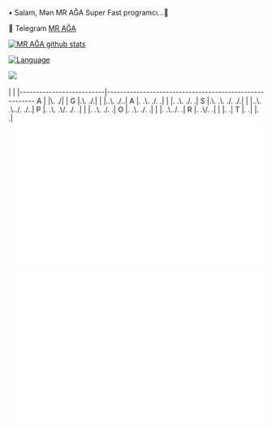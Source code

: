  • Salam, Mən MR AĞA Super Fast programcı...👋
 
  🖤 Telegram [MR AĞA](https://t.me/tenha055)



[![MR AĞA github stats](https://github-readme-stats.vercel.app/api?username=AzeMusic&show_icons=true&theme=cobalt&count_private=true)](https://github.com/AzeMusic)

[![Language](https://github-readme-stats.vercel.app/api/top-langs/?username=AzeMusic&layout=compact&theme=midnight-purple&hide=Css)](https://github.com/AzeMusic)

![](https://visitor-badge.laobi.icu/badge?page_id=AzeMusic)

</a>
|
|
|--------------------------|--------------------------------------------------------
A
|       |\.            ./|      |    
G       |.\.          ./.|
|       |..\.        ./..|
A       |. .\.      ./. .|
|       |.  .\.    ./.  .|        
S       |.\. .\.  ./. ./.|
|       |..\. .\../. ./..|
P       |. .\. .\/. ./. .|
|       |.  .\.    ./.  .|
O       |.   .\.  ./.   .|
|       |.    .\../.    .|
R       |.     .\/.     .|
|       |.              .|
T       |.              .|
        |.              .|
</a>

 






<img src="https://github.com/AzeMusic/github-stats/blob/master/generated/overview.svg#gh-dark-mode-only" />

<img src="https://github.com/AzeMusic/github-stats/blob/master/generated/overview.svg#gh-dark-mode-only" />

</a>


 
